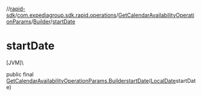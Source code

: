 //[rapid-sdk](../../../../index.md)/[com.expediagroup.sdk.rapid.operations](../../index.md)/[GetCalendarAvailabilityOperationParams](../index.md)/[Builder](index.md)/[startDate](start-date.md)

# startDate

[JVM]\

public final [GetCalendarAvailabilityOperationParams.Builder](index.md)[startDate](start-date.md)([LocalDate](https://docs.oracle.com/javase/8/docs/api/java/time/LocalDate.html)startDate)
